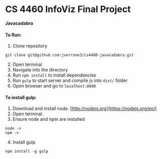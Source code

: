 # CS 4460 InfoViz Final Project
<b>Javacadabra</b>

#### To Run:
1. Clone repository
```
git clone git@github.com:jverrone3/cs4460-javacadabra.git
```
2. Open terminal
3. Navigate into the directory
4. Run `npm install` to install dependencies
5. Run `gulp` to start server and compile js into `dist/` folder
6. Open browser and go to `localhost:8080`

#### To install gulp:
1. Download and install node. [http://nodejs.org](https://nodejs.org/en/)
2. Open terminal.
3. Ensure node and npm are installed
```
node -v
npm -v
```
4. Install gulp
```
npm install -g gulp
```